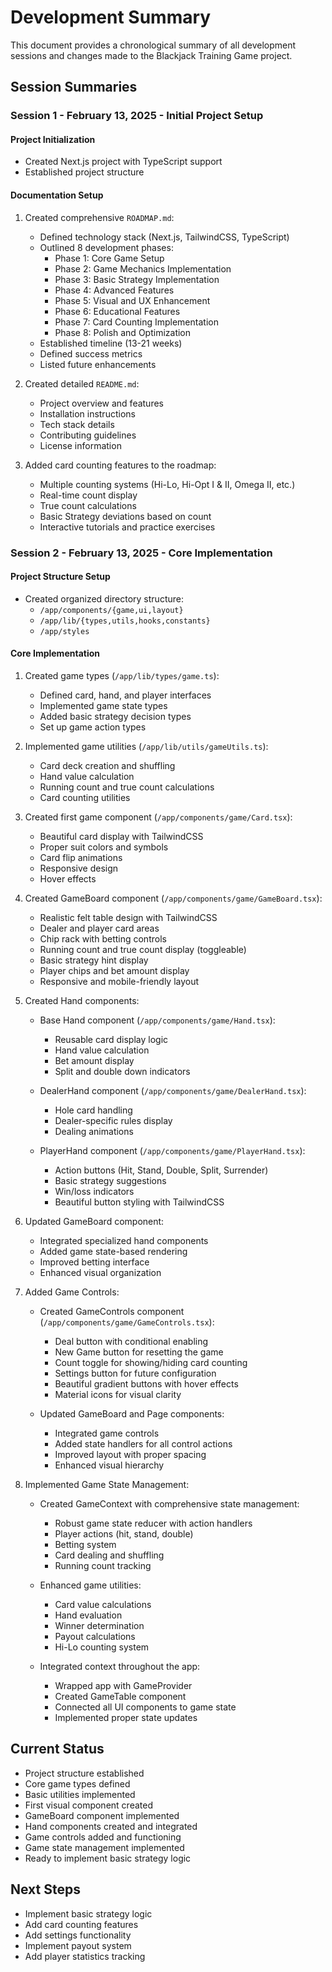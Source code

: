# Development Summary

This document provides a chronological summary of all development sessions and changes made to the Blackjack Training Game project.

## Session Summaries

### Session 1 - February 13, 2025 - Initial Project Setup

#### Project Initialization
- Created Next.js project with TypeScript support
- Established project structure

#### Documentation Setup
1. Created comprehensive `ROADMAP.md`:
   - Defined technology stack (Next.js, TailwindCSS, TypeScript)
   - Outlined 8 development phases:
     - Phase 1: Core Game Setup
     - Phase 2: Game Mechanics Implementation
     - Phase 3: Basic Strategy Implementation
     - Phase 4: Advanced Features
     - Phase 5: Visual and UX Enhancement
     - Phase 6: Educational Features
     - Phase 7: Card Counting Implementation
     - Phase 8: Polish and Optimization
   - Established timeline (13-21 weeks)
   - Defined success metrics
   - Listed future enhancements

2. Created detailed `README.md`:
   - Project overview and features
   - Installation instructions
   - Tech stack details
   - Contributing guidelines
   - License information

3. Added card counting features to the roadmap:
   - Multiple counting systems (Hi-Lo, Hi-Opt I & II, Omega II, etc.)
   - Real-time count display
   - True count calculations
   - Basic Strategy deviations based on count
   - Interactive tutorials and practice exercises

### Session 2 - February 13, 2025 - Core Implementation

#### Project Structure Setup
- Created organized directory structure:
  - `/app/components/{game,ui,layout}`
  - `/app/lib/{types,utils,hooks,constants}`
  - `/app/styles`

#### Core Implementation
1. Created game types (`/app/lib/types/game.ts`):
   - Defined card, hand, and player interfaces
   - Implemented game state types
   - Added basic strategy decision types
   - Set up game action types

2. Implemented game utilities (`/app/lib/utils/gameUtils.ts`):
   - Card deck creation and shuffling
   - Hand value calculation
   - Running count and true count calculations
   - Card counting utilities

3. Created first game component (`/app/components/game/Card.tsx`):
   - Beautiful card display with TailwindCSS
   - Proper suit colors and symbols
   - Card flip animations
   - Responsive design
   - Hover effects

4. Created GameBoard component (`/app/components/game/GameBoard.tsx`):
   - Realistic felt table design with TailwindCSS
   - Dealer and player card areas
   - Chip rack with betting controls
   - Running count and true count display (toggleable)
   - Basic strategy hint display
   - Player chips and bet amount display
   - Responsive and mobile-friendly layout

5. Created Hand components:
   - Base Hand component (`/app/components/game/Hand.tsx`):
     - Reusable card display logic
     - Hand value calculation
     - Bet amount display
     - Split and double down indicators
   
   - DealerHand component (`/app/components/game/DealerHand.tsx`):
     - Hole card handling
     - Dealer-specific rules display
     - Dealing animations
   
   - PlayerHand component (`/app/components/game/PlayerHand.tsx`):
     - Action buttons (Hit, Stand, Double, Split, Surrender)
     - Basic strategy suggestions
     - Win/loss indicators
     - Beautiful button styling with TailwindCSS

6. Updated GameBoard component:
   - Integrated specialized hand components
   - Added game state-based rendering
   - Improved betting interface
   - Enhanced visual organization

7. Added Game Controls:
   - Created GameControls component (`/app/components/game/GameControls.tsx`):
     - Deal button with conditional enabling
     - New Game button for resetting the game
     - Count toggle for showing/hiding card counting
     - Settings button for future configuration
     - Beautiful gradient buttons with hover effects
     - Material icons for visual clarity
   
   - Updated GameBoard and Page components:
     - Integrated game controls
     - Added state handlers for all control actions
     - Improved layout with proper spacing
     - Enhanced visual hierarchy

8. Implemented Game State Management:
   - Created GameContext with comprehensive state management:
     - Robust game state reducer with action handlers
     - Player actions (hit, stand, double)
     - Betting system
     - Card dealing and shuffling
     - Running count tracking
   
   - Enhanced game utilities:
     - Card value calculations
     - Hand evaluation
     - Winner determination
     - Payout calculations
     - Hi-Lo counting system
   
   - Integrated context throughout the app:
     - Wrapped app with GameProvider
     - Created GameTable component
     - Connected all UI components to game state
     - Implemented proper state updates

## Current Status
- Project structure established 
- Core game types defined 
- Basic utilities implemented 
- First visual component created 
- GameBoard component implemented
- Hand components created and integrated 
- Game controls added and functioning 
- Game state management implemented 
- Ready to implement basic strategy logic

## Next Steps
- Implement basic strategy logic
- Add card counting features
- Add settings functionality
- Implement payout system
- Add player statistics tracking
